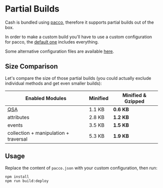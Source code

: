 
# Partial Builds

Cash is bundled using [pacco](https://github.com/fabiospampinato/pacco), therefore it supports partial builds out of the box.

In order to make a custom build you'll have to use a custom configuration for pacco, the [default one](https://github.com/fabiospampinato/cash/blob/master/pacco.json) includes everything.

Some alternative configuration files are available [here](https://github.com/fabiospampinato/cash/tree/master/resources/pacco).

## Size Comparison

Let's compare the size of those partial builds (you could actually exclude individual methods and get even smaller builds):

| Enabled Modules                             | Minified | Minified & Gzipped |
| ------------------------------------------- | -------- | ------------------ |
| <abbr title="Query Selector All">QSA</abbr> | 1.1 KB   | **0.6 KB**         |
| attributes                                  | 2.8 KB   | **1.2 KB**         |
| events                                      | 3.5 KB   | **1.5 KB**         |
| collection + manipulation + traversal       | 5.3 KB   | **1.9 KB**         |

## Usage

Replace the content of `pacco.json` with your custom configuration, then run:

```sh
npm install
npm run build:deploy
```
